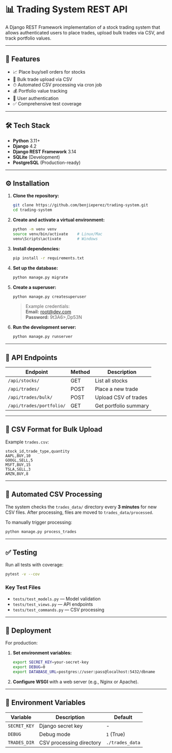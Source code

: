 # 📊 Trading System REST API

A Django REST Framework implementation of a stock trading system that allows authenticated users to place trades, upload bulk trades via CSV, and track portfolio values.

---

## 🚀 Features

- 📈 Place buy/sell orders for stocks  
- 📁 Bulk trade upload via CSV  
- ⏱ Automated CSV processing via cron job  
- 💰 Portfolio value tracking  
- 🔐 User authentication  
- ✅ Comprehensive test coverage  

---

## 🛠 Tech Stack

- **Python** 3.11+
- **Django** 4.2  
- **Django REST Framework** 3.14  
- **SQLite** (Development)  
- **PostgreSQL** (Production-ready)  

---

## ⚙️ Installation

1. **Clone the repository:**
   ```bash
   git clone https://github.com/benjieperez/trading-system.git
   cd trading-system
   ```

2. **Create and activate a virtual environment:**
   ```bash
   python -m venv venv
   source venv/bin/activate    # Linux/Mac
   venv\Scripts\activate       # Windows
   ```

3. **Install dependencies:**
   ```bash
   pip install -r requirements.txt
   ```

4. **Set up the database:**
   ```bash
   python manage.py migrate
   ```

5. **Create a superuser:**
   ```bash
   python manage.py createsuperuser
   ```

   > Example credentials:  
   > **Email:** root@dev.com  
   > **Password:** 9t3A6>,Dp53N

6. **Run the development server:**
   ```bash
   python manage.py runserver
   ```

---

## 📡 API Endpoints

| Endpoint                    | Method | Description                 |
|----------------------------|--------|-----------------------------|
| `/api/stocks/`             | GET    | List all stocks             |
| `/api/trades/`             | POST   | Place a new trade           |
| `/api/trades/bulk/`        | POST   | Upload CSV of trades        |
| `/api/trades/portfolio/`   | GET    | Get portfolio summary       |

---

## 🧾 CSV Format for Bulk Upload

Example `trades.csv`:

```csv
stock_id,trade_type,quantity
AAPL,BUY,10
GOOGL,SELL,5
MSFT,BUY,15
TSLA,SELL,3
AMZN,BUY,8
```

---

## 🔄 Automated CSV Processing

The system checks the ``trades_data/`` directory every **3 minutes** for new CSV files. After processing, files are moved to ``trades_data/processed``.

To manually trigger processing:

```bash
python manage.py process_trades
```

---

## ✅ Testing

Run all tests with coverage:

```bash
pytest -v --cov
```

### Key Test Files

- `tests/test_models.py` — Model validation  
- `tests/test_views.py` — API endpoints  
- `tests/test_commands.py` — CSV processing  

---

## 🚀 Deployment

For production:

1. **Set environment variables:**

   ```bash
   export SECRET_KEY=your-secret-key
   export DEBUG=0
   export DATABASE_URL=postgres://user:pass@localhost:5432/dbname
   ```

2. **Configure WSGI** with a web server (e.g., Nginx or Apache).

---

## 📁 Environment Variables

| Variable      | Description                   | Default              |
|---------------|-------------------------------|----------------------|
| `SECRET_KEY`  | Django secret key             | -                    |
| `DEBUG`       | Debug mode                    | `1` (True)           |
| `TRADES_DIR`  | CSV processing directory      | `./trades_data`      |